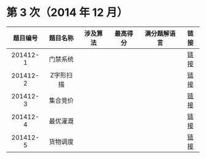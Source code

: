 # 第 3 次（2014 年 12 月）


| 题目编号 | 题目名称 | 涉及算法 | 最高得分 | 满分题解语言 | 链接 | 
| :-: | :-: | :-: | :-: | :-: | :-: |
| 201412-1 | 门禁系统 |  |  |  |  [链接](1\index.md) | 
| 201412-2 | Z字形扫描 |  |  |  |  [链接](2\index.md) | 
| 201412-3 | 集合竞价 |  |  |  |  [链接](3\index.md) | 
| 201412-4 | 最优灌溉 |  |  |  |  [链接](4\index.md) | 
| 201412-5 | 货物调度 |  |  |  |  [链接](5\index.md) | 
